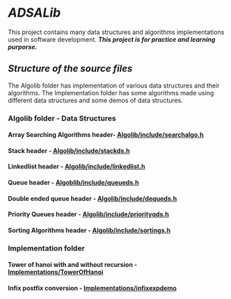 # ***ADSALib***

This project contains many data structures and algorithms implementations used in software development.
***This project is for practice and learning purporse.***

## ***Structure of the source files***

The Algolib folder has implementation of various data structures and their algorithms. The Implementation folder has some algorithms made using different data structures and some demos of data structures.

### **Algolib folder - Data Structures**

#### Array Searching Algorithms header- [Algolib/include/searchalgo.h](Algolib/include/searchalgo.h)

#### Stack header - [Algolib/include/stackds.h](Algolib/include/stackds.h)

#### Linkedlist header - [Algolib/include/linkedlist.h](Algolib/include/linkedlist.h)

#### Queue header - [Algoblib/include/queueds.h](Algoblib/include/queueds.h)

#### Double ended queue header - [Algolib/include/dequeds.h](Algolib/include/dequeds.h)

#### Priority Queues header - [Algolib/include/priorityqds.h](Algolib/include/priorityqds.h)

#### Sorting Algorithms header - [Algolib/include/sortings.h](Algolib/include/sortings.h)

### **Implementation folder**

#### Tower of hanoi with and without recursion - [Implementations/TowerOfHanoi](Implementations/TowerOfHanoi)

#### Infix postfix conversion - [Implementations/infixexpdemo](Implementations/infixexpdemo)
